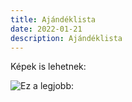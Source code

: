 ```yaml
---
title: Ajándéklista
date: 2022-01-21
description: Ajándéklista
---
```


Képek is lehetnek:


![Ez a legjobb:](/images/csalad.jpg)